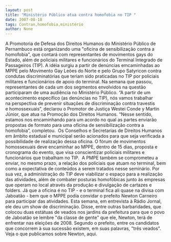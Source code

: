 ```yaml
---
layout: post
title: "Ministério Público atua contra homofobia no TIP "
date: 2007-08-18
tags: Contran,homofobia,ministério
author: None
---
```

A Promotoria de Defesa dos Direitos Humanos do Minist&eacute;rio P&uacute;blico de Pernambuco est&aacute; organizando uma &quot;oficina de sensibiliza&ccedil;&atilde;o contra a homofobia&quot;, que contar&aacute; com representantes de movimentos gays do Estado, al&eacute;m de policiais militares e funcion&aacute;rios do Terminal Integrado de Passageiros (TIP).
A id&eacute;ia surgiu a partir de den&uacute;ncias emcaminhadas ao MPPE pelo Movimento Gay Le&otilde;es do Norte e pelo Grupo Satyricon contra condutas discriminat&oacute;rias que teriam sido praticadas no TIP por policiais militares e funcion&aacute;rios de apoio do terminal. Na semana que passou, representantes de cada um dos segmentos envolvidos na quest&atilde;o participaram de uma audi&ecirc;ncia&nbsp;no Minist&eacute;rio P&uacute;blico.
&ldquo;A partir de um acontecimento espec&iacute;fico (as den&uacute;ncias no TIP), n&oacute;s vamos trabalhar na&nbsp;perspectiva de prevenir situa&ccedil;&otilde;es de discrimina&ccedil;&atilde;o contra travestis e&nbsp;homossexuais&rdquo;, declarou o Promotor de Justi&ccedil;a Westei Conde y Martin J&uacute;nior,&nbsp;que atua na Promo&ccedil;&atilde;o dos Direitos Humanos. 
&ldquo;Nesse sentido, estamos nos&nbsp;encaminhando para um acordo no qual as partes enviar&atilde;o propostas de&nbsp;formato para uma oficina de sensibiliza&ccedil;&atilde;o contra a homofobia&rdquo;, completou.&nbsp;
Os Conselhos e Secretarias de Direitos Humanos em &acirc;mbito estadual e&nbsp;municipal ser&atilde;o acionados para que seja verificada a possibilidade de&nbsp;realiza&ccedil;&atilde;o dessa oficina. O f&oacute;rum de movimentos homossexuais deve&nbsp;encaminhar ao MPPE, dentro de 15 dias, proposta e cronograma do evento, que&nbsp;visa conscientizar policiais militares e funcion&aacute;rios que trabalham no&nbsp;TIP.&nbsp;
A PMPE tamb&eacute;m se comprometeu a enviar, no mesmo prazo, a rela&ccedil;&atilde;o dos&nbsp;policiais que atuam no terminal, bem como a expectativa de conte&uacute;dos&nbsp;a serem tratados nesse semin&aacute;rio. 
Por sua vez, a&nbsp;administra&ccedil;&atilde;o do TIP deve viabilizar o&nbsp;espa&ccedil;o para a realiza&ccedil;&atilde;o das atividades, al&eacute;m de combater posturas&nbsp;homof&oacute;bicas junto &agrave;s empresas que operam no local atrav&eacute;s da produ&ccedil;&atilde;o e&nbsp;divulga&ccedil;&atilde;o de cartazes e folders. 
J&aacute; que a oficina &eacute; no TIP - e o&nbsp;terminal fica&nbsp;ali&nbsp;quase na divisa com Jaboat&atilde;o - bem que o MPPE podia convidar o prefeito Newton Carneiro para participar das atividades.
Esta semana, em entrevista &agrave; R&aacute;dio Jornal, ele deu um show de discrimina&ccedil;&atilde;o. Disse, entre outras barbaridades, que colocou duas est&aacute;tuas de veados nos jardins da prefeitura para que o povo de Jaboat&atilde;o se lembre &quot;da classe de gente&quot; que ele, Newton, ter&aacute; de enfrentar nas elei&ccedil;&otilde;es de 2008. Segundo o prefeito, entre os candidatos que concorrem &agrave; sua sucess&atilde;o existem, em suas palavras, &quot;tr&ecirc;s veados&quot;.
Veja o que publicamos sobre Newton, aqui.&nbsp; 